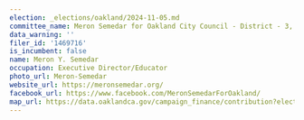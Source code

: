 ```yaml
---
election: _elections/oakland/2024-11-05.md
committee_name: Meron Semedar for Oakland City Council - District - 3, 2024
data_warning: ''
filer_id: '1469716'
is_incumbent: false
name: Meron Y. Semedar
occupation: Executive Director/Educator
photo_url: Meron-Semedar
website_url: https://meronsemedar.org/
facebook_url: https://www.facebook.com/MeronSemedarForOakland/
map_url: https://data.oaklandca.gov/campaign_finance/contribution?electionYear=2024&candidates=1469716&since=2021-07-07&until=2024-08-09
---
```

